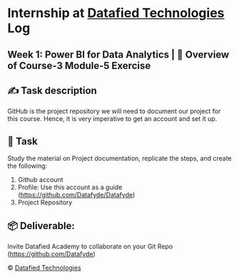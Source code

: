 # Internship at [Datafied Technologies](https://www.linkedin.com/company/datafiedhub) Log 
## Week 1: Power BI for Data Analytics | 📝 Overview of Course-3 Module-5 Exercise
  
  ## ✍ Task description
  GitHub is the project repository we will need to document our project for this course. Hence, it is very imperative to get an account and set it up.
  
  ## 🎯 Task
  Study the material on Project documentation, replicate the steps, and create the following:
  1. Github account
  2. Profile: Use this account as a guide (https://github.com/Datafyde/Datafyde)
  3. Project Repository
  
  ## 📦 Deliverable:
  Invite Datafied Academy to collaborate on your Git Repo (https://github.com/Datafyde)

© [Datafied Technologies](https://www.linkedin.com/company/datafiedhub/posts/?feedView=all)
